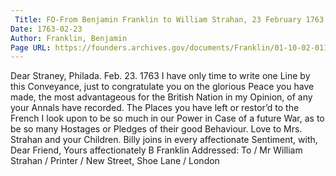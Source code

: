 ```yaml
---
 Title: FO-From Benjamin Franklin to William Strahan, 23 February 1763
Date: 1763-02-23
Author: Franklin, Benjamin
Page URL: https://founders.archives.gov/documents/Franklin/01-10-02-0110
---
```


Dear Straney,
Philada. Feb. 23. 1763
I have only time to write one Line by this Conveyance, just to congratulate you on the glorious Peace you have made, the most advantageous for the British Nation in my Opinion, of any your Annals have recorded. The Places you have left or restor’d to the French I look upon to be so much in our Power in Case of a future War, as to be so many Hostages or Pledges of their good Behaviour. Love to Mrs. Strahan and your Children. Billy joins in every affectionate Sentiment, with, Dear Friend, Yours affectionately
B Franklin
 Addressed: To / Mr William Strahan / Printer / New Street, Shoe Lane / London


